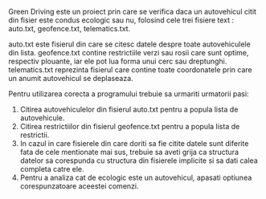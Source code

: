 Green Driving este un proiect prin care se verifica daca un autovehicul citit din fisier este condus ecologic sau nu, folosind cele trei fisiere text : auto.txt, geofence.txt, telematics.txt.

auto.txt este fisierul din care se citesc datele despre toate autovehiculele din lista.
geofence.txt contine restrictiile verzi sau rosii care sunt optime, respectiv plouante, iar ele pot lua forma unui cerc sau dreptunghi.
telematics.txt reprezinta fisierul care contine toate coordonatele prin care un anumit autovehicul se deplaseaza.

Pentru utilizarea corecta a programului trebuie sa urmariti urmatorii pasi:
1. Citirea autovehiculelor din fisierul auto.txt pentru a popula lista de autovehicule.
2. Citirea restrictiilor din fisierul geofence.txt pentru a popula lista de restrictii.
3. In cazul in care fisierele din care doriti sa fie citite datele sunt diferite fata de cele mentionate mai sus, trebuie sa aveti grija ca structura datelor sa corespunda cu structura din fisierele implicite si sa dati calea completa catre ele.
4. Pentru a analiza cat de ecologic este un autovehicul, apasati optiunea corespunzatoare aceestei comenzi.
